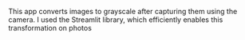 This app converts images to grayscale after capturing them using the camera. I used the Streamlit library, which efficiently enables this transformation on photos

